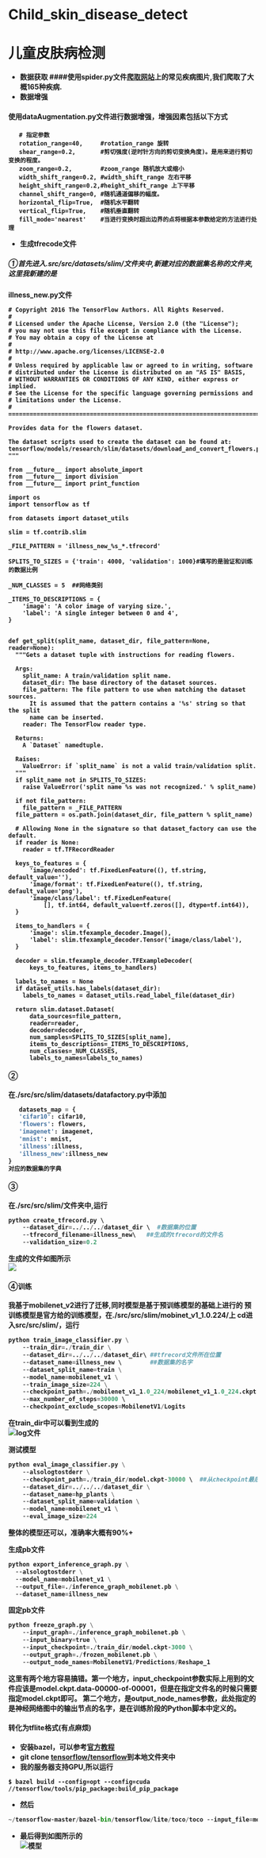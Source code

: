 # Child_skin_disease_detect
# 儿童皮肤病检测

- <B>数据获取
  ####使用spider.py文件[爬取网站](https://medicine.uiowa.edu/dermatology/education/clinical-skin-disease-images)上的常见疾病图片,我们爬取了大概165种疾病.
- <B>数据增强
 #### 使用dataAugmentation.py文件进行数据增强，增强因素包括以下方式
 ```
    # 指定参数
    rotation_range=40,     #rotation_range 旋转
    shear_range=0.2,       #剪切强度(逆时针方向的剪切变换角度)。是用来进行剪切变换的程度。
    zoom_range=0.2,        #zoom_range 随机放大或缩小
    width_shift_range=0.2, #width_shift_range 左右平移
    height_shift_range=0.2,#height_shift_range 上下平移
    channel_shift_range=0, #随机通道偏移的幅度。
    horizontal_flip=True,  #随机水平翻转
    vertical_flip=True,    #随机垂直翻转
    fill_mode='nearest'    #当进行变换时超出边界的点将根据本参数给定的方法进行处理
 ```
 - <B>生成tfrecode文件
##### ①首先进入.src/src/datasets/slim/文件夹中,新建对应的数据集名称的文件夹,这里我新建的是
 illness_new.py文件
```
# Copyright 2016 The TensorFlow Authors. All Rights Reserved.
#
# Licensed under the Apache License, Version 2.0 (the "License");
# you may not use this file except in compliance with the License.
# You may obtain a copy of the License at
#
# http://www.apache.org/licenses/LICENSE-2.0
#
# Unless required by applicable law or agreed to in writing, software
# distributed under the License is distributed on an "AS IS" BASIS,
# WITHOUT WARRANTIES OR CONDITIONS OF ANY KIND, either express or implied.
# See the License for the specific language governing permissions and
# limitations under the License.
# ==============================================================================

Provides data for the flowers dataset.

The dataset scripts used to create the dataset can be found at:
tensorflow/models/research/slim/datasets/download_and_convert_flowers.py
"""

from __future__ import absolute_import
from __future__ import division
from __future__ import print_function

import os
import tensorflow as tf

from datasets import dataset_utils

slim = tf.contrib.slim

_FILE_PATTERN = 'illness_new_%s_*.tfrecord'

SPLITS_TO_SIZES = {'train': 4000, 'validation': 1000}#填写的是验证和训练的数据比例

_NUM_CLASSES = 5  ##网络类别

_ITEMS_TO_DESCRIPTIONS = {
    'image': 'A color image of varying size.',
    'label': 'A single integer between 0 and 4',
}


def get_split(split_name, dataset_dir, file_pattern=None, reader=None):
  """Gets a dataset tuple with instructions for reading flowers.

  Args:
    split_name: A train/validation split name.
    dataset_dir: The base directory of the dataset sources.
    file_pattern: The file pattern to use when matching the dataset sources.
      It is assumed that the pattern contains a '%s' string so that the split
      name can be inserted.
    reader: The TensorFlow reader type.

  Returns:
    A `Dataset` namedtuple.

  Raises:
    ValueError: if `split_name` is not a valid train/validation split.
  """
  if split_name not in SPLITS_TO_SIZES:
    raise ValueError('split name %s was not recognized.' % split_name)

  if not file_pattern:
    file_pattern = _FILE_PATTERN
  file_pattern = os.path.join(dataset_dir, file_pattern % split_name)

  # Allowing None in the signature so that dataset_factory can use the default.
  if reader is None:
    reader = tf.TFRecordReader

  keys_to_features = {
      'image/encoded': tf.FixedLenFeature((), tf.string, default_value=''),
      'image/format': tf.FixedLenFeature((), tf.string, default_value='png'),
      'image/class/label': tf.FixedLenFeature(
          [], tf.int64, default_value=tf.zeros([], dtype=tf.int64)),
  }

  items_to_handlers = {
      'image': slim.tfexample_decoder.Image(),
      'label': slim.tfexample_decoder.Tensor('image/class/label'),
  }

  decoder = slim.tfexample_decoder.TFExampleDecoder(
      keys_to_features, items_to_handlers)

  labels_to_names = None
  if dataset_utils.has_labels(dataset_dir):
    labels_to_names = dataset_utils.read_label_file(dataset_dir)

  return slim.dataset.Dataset(
      data_sources=file_pattern,
      reader=reader,
      decoder=decoder,
      num_samples=SPLITS_TO_SIZES[split_name],
      items_to_descriptions=_ITEMS_TO_DESCRIPTIONS,
      num_classes=_NUM_CLASSES,
      labels_to_names=labels_to_names)

 ```
 #### ②
 在./src/src/slim/datasets/datafactory.py中添加
 ```python
    datasets_map = {
    'cifar10': cifar10,
    'flowers': flowers,
    'imagenet': imagenet,
    'mnist': mnist,
    'illness':illness,
    'illness_new':illness_new
}
对应的数据集的字典
```
#### ③
在./src/src/slim/文件夹中,运行
```python
python create_tfrecord.py \ 
    --dataset_dir=../../../dataset_dir \  #数据集的位置
    --tfrecord_filename=illness_new\   ##生成的tfrecord的文件名
    --validation_size=0.2
```
生成的文件如图所示<br><img src=img/1.png>
#### ④训练
我基于mobilenet_v2进行了迁移,同时模型是基于预训练模型的基础上进行的
预训练模型是官方给的训练模型，在./src/src/slim/mobinet_v1_1.0.224/上
cd进入src/src/slim/，运行
```python
python train_image_classifier.py \
    --train_dir=./train_dir \
    --dataset_dir=../../../dataset_dir\ ##tfrecord文件所在位置
    --dataset_name=illness_new \        ##数据集的名字
    --dataset_split_name=train \
    --model_name=mobilenet_v1 \
    --train_image_size=224 \
    --checkpoint_path=./mobilenet_v1_1.0_224/mobilenet_v1_1.0_224.ckpt \
    --max_number_of_steps=30000 \    
    --checkpoint_exclude_scopes=MobilenetV1/Logits
```

在train_dir中可以看到生成的<br>![log文件](img/2.png)

测试模型
```python
python eval_image_classifier.py \
    --alsologtostderr \
    --checkpoint_path=./train_dir/model.ckpt-30000 \  ##从checkpoint最后一个开始作为基准点
    --dataset_dir=../../../dataset_dir \
    --dataset_name=hp_plants \
    --dataset_split_name=validation \
    --model_name=mobilenet_v1 \
    --eval_image_size=224
```
整体的模型还可以，准确率大概有90%+

生成pb文件
```python
python export_inference_graph.py \
  --alsologtostderr \
  --model_name=mobilenet_v1 \
  --output_file=./inference_graph_mobilenet.pb \
  --dataset_name=illness_new
```
固定pb文件
```python
python freeze_graph.py \
    --input_graph=./inference_graph_mobilenet.pb \
    --input_binary=true \
    --input_checkpoint=./train_dir/model.ckpt-3000 \
    --output_graph=./frozen_mobilenet.pb \
    --output_node_names=MobilenetV1/Predictions/Reshape_1
```
这里有两个地方容易搞错。第一个地方，input_checkpoint参数实际上用到的文件应该是model.ckpt.data-00000-of-00001，但是在指定文件名的时候只需要指定model.ckpt即可。
第二个地方，是output_node_names参数，此处指定的是神经网络图中的输出节点的名字，是在训练阶段的Python脚本中定义的。


#### 转化为tflite格式(有点麻烦)
- 安装bazel，可以参考[官方教程](https://docs.bazel.build/versions/master/install-ubuntu.html?userToken=6d6Cr4SpciN2DfyzLno3Uw%3D%3D&userName=4HtSQQrLr9f%2BvtIn5bm%2B6g%3D%3D&time=1552793164685)
- git clone [tensorflow/tensorflow](https://github.com/tensorflow/tensorflow)到本地文件夹中
- 我的服务器支持GPU,所以运行
```shell
$ bazel build --config=opt --config=cuda //tensorflow/tools/pip_package:build_pip_package 
```
- 然后
```python
~/tensorflow-master/bazel-bin/tensorflow/lite/toco/toco --input_file=mobilenet_v1_1.0_224_frozen.pb --input_format=TENSORFLOW_GRAPHDEF --output_format=TFLITE --output_file=model.lite --inference_type=FLOAT --input_type=FLOAT --input_arrays=input --output_arrays=MobilenetV1/Predictions/Reshape_1 --input_shapes=1,224,224,3
```
- 最后得到如图所示的<br>![模型](img/3.png)

